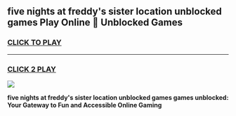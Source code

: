 
## five nights at freddy's sister location unblocked games Play Online 👋 Unblocked Games
<h3>
<a href="https://premium.freeplayer.one?title=five_nights_at_freddy's_sister_location_unblocked_games&ref=19F">CLICK TO PLAY</a></h3>
<hr>

<h3>
<a href="https://premium.freeplayer.one?title=five_nights_at_freddy's_sister_location_unblocked_games&ref=19F">CLICK 2 PLAY</a>
  
</h3>

<a href="https://premium.freeplayer.one?title=five_nights_at_freddy's_sister_location_unblocked_games&ref=19F"><img src="https://clearcache.store/games.png"></a>


**five nights at freddy's sister location unblocked games games unblocked: Your Gateway to Fun and Accessible Online Gaming**
